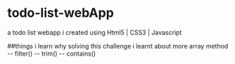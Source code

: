 # todo-list-webApp
a todo list webapp i created using Html5 | CSS3 | Javascript

##things i learn why solving this challenge
i learnt about more array method
-- filter()
-- trim()
-- contains()
